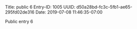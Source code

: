 Title: public 6
Entry-ID: 1005
UUID: d50a28bd-fc3c-5fb1-ae65-295fd02de316
Date: 2019-07-08 11:46:35-07:00

Public entry 6
